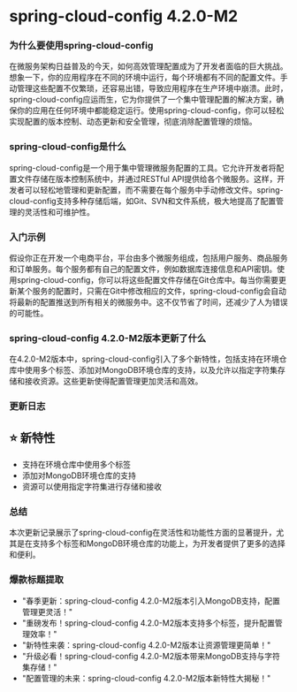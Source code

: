 # spring-cloud-config 4.2.0-M2
### 为什么要使用spring-cloud-config

在微服务架构日益普及的今天，如何高效管理配置成为了开发者面临的巨大挑战。想象一下，你的应用程序在不同的环境中运行，每个环境都有不同的配置文件。手动管理这些配置不仅繁琐，还容易出错，导致应用程序在生产环境中崩溃。此时，spring-cloud-config应运而生，它为你提供了一个集中管理配置的解决方案，确保你的应用在任何环境中都能稳定运行。使用spring-cloud-config，你可以轻松实现配置的版本控制、动态更新和安全管理，彻底消除配置管理的烦恼。

### spring-cloud-config是什么

spring-cloud-config是一个用于集中管理微服务配置的工具。它允许开发者将配置文件存储在版本控制系统中，并通过RESTful API提供给各个微服务。这样，开发者可以轻松地管理和更新配置，而不需要在每个服务中手动修改文件。spring-cloud-config支持多种存储后端，如Git、SVN和文件系统，极大地提高了配置管理的灵活性和可维护性。

### 入门示例

假设你正在开发一个电商平台，平台由多个微服务组成，包括用户服务、商品服务和订单服务。每个服务都有自己的配置文件，例如数据库连接信息和API密钥。使用spring-cloud-config，你可以将这些配置文件存储在Git仓库中。每当你需要更新某个服务的配置时，只需在Git中修改相应的文件，spring-cloud-config会自动将最新的配置推送到所有相关的微服务中。这不仅节省了时间，还减少了人为错误的可能性。

### spring-cloud-config 4.2.0-M2版本更新了什么

在4.2.0-M2版本中，spring-cloud-config引入了多个新特性，包括支持在环境仓库中使用多个标签、添加对MongoDB环境仓库的支持，以及允许以指定字符集存储和接收资源。这些更新使得配置管理更加灵活和高效。

### 更新日志

## ⭐ 新特性
- 支持在环境仓库中使用多个标签
- 添加对MongoDB环境仓库的支持
- 资源可以使用指定字符集进行存储和接收

### 总结

本次更新记录展示了spring-cloud-config在灵活性和功能性方面的显著提升，尤其是在支持多个标签和MongoDB环境仓库的功能上，为开发者提供了更多的选择和便利。

### 爆款标题提取

- "春季更新：spring-cloud-config 4.2.0-M2版本引入MongoDB支持，配置管理更灵活！"
- "重磅发布！spring-cloud-config 4.2.0-M2版本支持多个标签，提升配置管理效率！"
- "新特性来袭：spring-cloud-config 4.2.0-M2版本让资源管理更简单！"
- "升级必看！spring-cloud-config 4.2.0-M2版本带来MongoDB支持与字符集存储！"
- "配置管理的未来：spring-cloud-config 4.2.0-M2版本新特性大揭秘！"